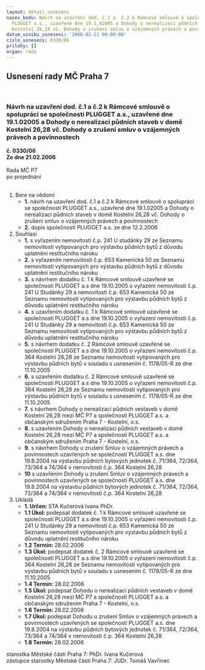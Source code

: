 ```yaml
---
layout: detail_usneseni
nazev_bodu: Návrh na uzavření dod. č.1 a  č.2 k Rámcové smlouvě o spolupráci se společností
  PLUGGET a.s., uzavřené dne 19.1.02005 a Dohody o nerealizaci půdních staveb v domě
  Kostelní 26,28 vč. Dohody o zrušení smluv o vzájemných právech a povinnostech
datum_vzniku_usneseni: '2006-02-21 00:00:00'
cislo_usneseni: 0330/06
prilohy: []
organ: rada
---
```

<div id="ucUsn_pList" class="usn">
	<span><h2>Usnesení rady MČ Praha 7 </h2>
<br></span><div class="standBody">
<span><h3>Návrh na uzavření dod. č.1 a  č.2 k Rámcové smlouvě o spolupráci se společností PLUGGET a.s., uzavřené dne 19.1.02005 a Dohody o nerealizaci půdních staveb v domě Kostelní 26,28 vč. Dohody o zrušení smluv o vzájemných právech a povinnostech</h3></span><div class="center">
		<strong>č. 0330/06</strong><br>
	</div>
<div class="center">
		<strong>Ze dne 21.02.2006</strong><br><br>
	</div>Rada MČ P7<br> po projednání<br><br><ol>
<li>Bere na vědomí<ul>
<li>
<strong>1.</strong> návrh na uzavření dod. č.1 a  č.2 k Rámcové smlouvě o spolupráci se společností PLUGGET a.s., uzavřené dne 19.1.02005 a Dohody o nerealizaci půdních staveb v domě Kostelní 26,28 vč. Dohody o zrušení smluv o vzájemných právech a povinnostech</li>
<li>
<strong>2.</strong> dopis společnosti PLUGGET a.s. ze dne 12.2.2006</li>
</ul>
</li>
<li>Souhlasí<ul>
<li>
<strong>1.</strong> s vyřazením nemovitosti č.p. 241 U studánky 29 ze Seznamu nemovitostí vytipovaných pro výstavbu půdních bytů z důvodu uplatnění restitučního nároku</li>
<li>
<strong>2.</strong> s vyřazením nemovitosti č.p. 653 Kamenická 50 ze Seznamu nemovitostí vytipovaných pro výstavbu půdních bytů z důvodu uplatnění restitučního nároku</li>
<li>
<strong>3.</strong> s návrhem dodatku č. 1 k Rámcové smlouvě uzavřené se společností PLUGGET a.s dne 19.10.2005 o vyřazení nemovitosti  č.p. 241 U Studánky 29 a nemovitosti č.p. 653 Kamenická 50 ze Seznamu nemovitostí vytipovaných pro výstavbu půdních bytů z důvodu uplatnění restitučního nároku</li>
<li>
<strong>4.</strong> s uzavřením dodatku č. 1 k Rámcové smlouvě uzavřené se společností PLUGGET a.s dne 19.10.2005 o vyřazení nemovitosti  č.p. 241 U Studánky 29  a nemovitosti č.p. 653 Kamenická 50 ze Seznamu nemovitostí vytipovaných pro výstavbu půdních bytů z důvodu uplatnění restitučního nároku</li>
<li>
<strong>5.</strong> s návrhem dodatku č. 2  Rámcové smlouvě uzavřené se společností PLUGGET a.s dne 19.10.2005 o vyřazení nemovitosti č.p. 364 Kostelní 26,28 ze Seznamu nemovitostí vytipovaných pro výstavbu půdních bytů v souladu s usnesením č. 1178/05-R ze dne 11.10.2005</li>
<li>
<strong>6.</strong> s uzavřením dodatku č. 2  Rámcové smlouvě uzavřené se společností PLUGGET a.s dne 19.10.2005 o vyřazení nemovitosti č.p. 364 Kostelní 26,28 ze Seznamu nemovitostí vytipovaných pro výstavbu půdních bytů v souladu s usnesením č. 1178/05-R ze dne 11.10.2005</li>
<li>
<strong>7.</strong> s návrhem Dohody o nerealizaci půdních vestaveb v domě Kostelní 26,28 mezi MČ P7 a společností PLUGGET a.s. a  občanským sdružením Praha 7 - Kostelní, o.s.</li>
<li>
<strong>8.</strong> s uzavřením Dohody o nerealizaci půdních vestaveb v domě Kostelní 26,28 mezi MČ P7 a společností PLUGGET a.s. a  občanským sdružením Praha 7 - Kostelní, o.s.</li>
<li>
<strong>9.</strong> s návrhem Dohody u zrušení Smluv o vzájemných právech a povinnostech uzavřených se společností PLUGGET a.s. dne 19.8.2004 na výstavbu půdních bytových jednotek č. 71/364, 72/364, 73/364 a 74/364 v nemovitosti č.p. 364 Kostelní 26,28</li>
<li>
<strong>10</strong> s uzavřením  Dohody u zrušení Smluv o vzájemných právech a povinnostech uzavřených se společností PLUGGET a.s. dne 19.8.2004 na výstavbu půdních bytových jednotek č. 71/364, 72/364, 73/364 a 74/364 v nemovitosti č.p. 364 Kostelní 26,28</li>
</ul>
</li>
<li>Ukládá<ul>
<li>
<strong>1. Určen: </strong>STA Kučerová Ivana PhDr.</li>
<li>
<strong>1.1 Úkol: </strong>podepsat  dodatek č. 1 k Rámcové smlouvě uzavřené se společností PLUGGET a.s dne 19.10.2005 o vyřazení nemovitosti  č.p. 241 U Studánky 29 a nemovitosti č.p. 653 Kamenická 50 ze Seznamu nemovitostí vytipovaných pro výstavbu půdních bytů z důvodu uplatnění restitučního nároku</li>
<li>
<strong>1.2 Termín: </strong>28.02.2006</li>
<li>
<strong>1.3 Úkol: </strong>podepsat dodatek č. 2  Rámcové smlouvě uzavřené se společností PLUGGET a.s dne 19.10.2005 o vyřazení nemovitosti č.p. 364 Kostelní 26,28 ze Seznamu nemovitostí vytipovaných pro výstavbu půdních bytů v souladu s usnesením č. 1178/05-R ze dne 11.10.2005</li>
<li>
<strong>1.4 Termín: </strong>28.02.2006</li>
<li>
<strong>1.5 Úkol: </strong>podepsat Dohodu o nerealizaci půdních vestaveb v domě Kostelní 26,28 mezi MČ P7 a společností PLUGGET a.s. a  občanským sdružením Praha 7 - Kostelní, o.s.</li>
<li>
<strong>1.6 Termín: </strong>28.02.2006</li>
<li>
<strong>1.7 Úkol: </strong>podepsat Dohodu u zrušení Smluv o vzájemných právech a povinnostech uzavřených se společností PLUGGET a.s. dne 19.8.2004 na výstavbu půdních bytových jednotek č. 71/364, 72/364, 73/364 a 74/364 v nemovitosti č.p. 364 Kostelní 26,28</li>
<li>
<strong>1.8 Termín: </strong>28.02.2006</li>
</ul>
</li>
</ol>starostka Městské části Praha 7: PhDr. Ivana Kučerová<br>zástupce starostky Městské části Praha 7: JUDr. Tomáš Vavřinec 
</div>
</div>